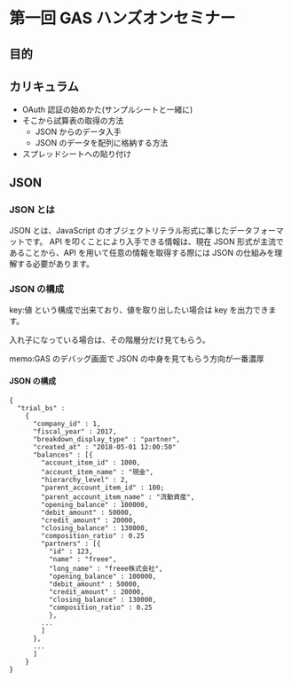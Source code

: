 # 第一回 GAS ハンズオンセミナー

## 目的

## カリキュラム

- OAuth 認証の始めかた(サンプルシートと一緒に)
- そこから試算表の取得の方法
  - JSON からのデータ入手
  - JSON のデータを配列に格納する方法
- スプレッドシートへの貼り付け

## JSON

### JSON とは

JSON とは、JavaScript のオブジェクトリテラル形式に準じたデータフォーマットです。
API を叩くことにより入手できる情報は、現在 JSON 形式が主流であることから、API を用いて任意の情報を取得する際には JSON の仕組みを理解する必要があります。

### JSON の構成

key:値
という構成で出来ており、値を取り出したい場合は key を出力できます。

入れ子になっている場合は、その階層分だけ見てもらう。

memo:GAS のデバッグ画面で JSON の中身を見てもらう方向が一番濃厚

#### JSON の構成

```
{
  "trial_bs" :
    {
      "company_id" : 1,
      "fiscal_year" : 2017,
      "breakdown_display_type" : "partner",
      "created_at" : "2018-05-01 12:00:50"
      "balances" : [{
        "account_item_id" : 1000,
        "account_item_name" : "現金",
        "hierarchy_level" : 2,
        "parent_account_item_id" : 100;
        "parent_account_item_name" : "流動資産",
        "opening_balance" : 100000,
        "debit_amount" : 50000,
        "credit_amount" : 20000,
        "closing_balance" : 130000,
        "composition_ratio" : 0.25
        "partners" : [{
          "id" : 123,
          "name" : "freee",
          "long_name" : "freee株式会社",
          "opening_balance" : 100000,
          "debit_amount" : 50000,
          "credit_amount" : 20000,
          "closing_balance" : 130000,
          "composition_ratio" : 0.25
          },
        ...
        ]
      },
      ...
      ]
    }
}
```
